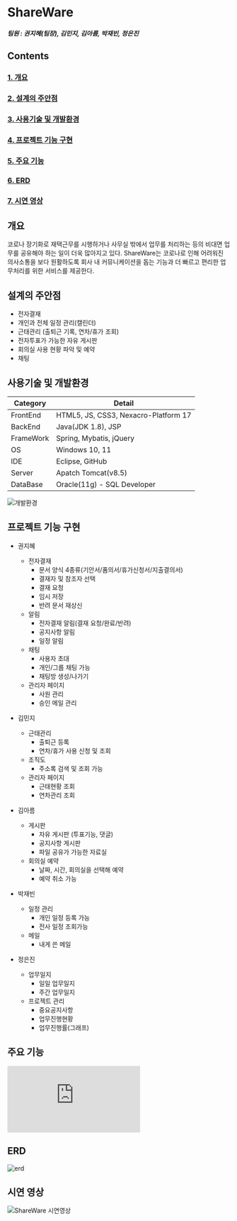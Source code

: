 # ShareWare
##### 팀원 : 권지혜(팀장), 김민지, 김아름, 박재빈, 정은진 


## Contents
### [1. 개요](#개요)
### [2. 설계의 주안점](#설계의-주안점)
### [3. 사용기술 및 개발환경](#사용기술-및-개발환경)
### [4. 프로젝트 기능 구현](#프로젝트-기능-구현)
### [5. 주요 기능](#주요-기능)
### [6. ERD](#ERD)
### [7. 시연 영상](#시연-영상)

## 개요
코로나 장기화로 재택근무를 시행하거나 사무실 밖에서 업무를 처리하는 등의 비대면 업무를 공유해야 하는 일이 더욱 많아지고
있다. ShareWare는 코로나로 인해 어려워진 의사소통을 보다 원활하도록 회사 내 커뮤니케이션을 돕는 기능과 더 빠르고 편리한 
업무처리를 위한 서비스를 제공한다. 


## 설계의 주안점
* 전자결재
* 개인과 전체 일정 관리(캘린더) 
* 근태관리 (출퇴근 기록, 연차/휴가 조회)
* 전자투표가 가능한 자유 게시판 
* 회의실 사용 현황 파악 및 예약 
* 채팅

## 사용기술 및 개발환경
|Category | Detail |
| ------- | ------ |
| FrontEnd | HTML5, JS, CSS3, Nexacro-Platform 17|
| BackEnd  | Java(JDK 1.8), JSP |
| FrameWork| Spring, Mybatis, jQuery |
| OS       | Windows 10, 11 |
| IDE      | Eclipse, GitHub |
| Server   | Apatch Tomcat(v8.5) |
| DataBase | Oracle(11g) - SQL Developer |

![개발환경](https://user-images.githubusercontent.com/97680096/171772108-c4f928bc-284b-4f08-8d0a-3e599c5d567d.png)

## 프로젝트 기능 구현
* 권지혜
  + 전자결재 
    + 문서 양식 4종류(기안서/품의서/휴가신청서/지출결의서)
    + 결재자 및 참조자 선택
    + 결재 요청
    + 임시 저장
    + 반려 문서 재상신
  + 알림
    + 전자결재 알림(결재 요청/완료/반려)
    + 공지사항 알림
    + 일정 알림
  + 채팅 
    + 사용자 초대
    + 개인/그룹 채팅 가능
    + 채팅방 생성/나가기
  + 관리자 페이지
    +  사원 관리
    +  승인 메일 관리
  
* 김민지
  + 근태관리 
     + 출퇴근 등록
     + 연차/휴가 사용 신청 및 조회
  + 조직도
     + 주소록 검색 및 조회 가능  
  + 관리자 페이지
     + 근태현황 조회
     + 연차관리 조회

* 김아름 
  + 게시판 
     + 자유 게시판 (투표기능, 댓글) 
     + 공지사항 게시판 
     + 파일 공유가 가능한 자료실 
  + 회의실 예약
     + 날짜, 시간, 회의실을 선택해 예약
     + 예약 취소 가능

 * 박재빈 
   + 일정 관리 
     + 개인 일정 등록 가능
     + 전사 일정 조회가능 
   + 메일 
     + 내게 쓴 메일 
 
 * 정은진
   + 업무일지 
     + 일일 업무일지 
     + 주간 업무일지 
   + 프로젝트 관리 
     + 중요공지사항
     + 업무진행현황 
     + 업무진행률(그래프)

## 주요 기능
![공유해조_최종보고서.pdf](https://github.com/1129khNexapring/ShareWare/files/8841917/1._.pdf)

## ERD
![erd](https://user-images.githubusercontent.com/97680096/171777191-c342807c-3b1a-4cd6-ace8-cbd9e7108e6c.png)

## 시연 영상
![ShareWare 시연영상](https://youtu.be/7Bx2yFBbJY8)


